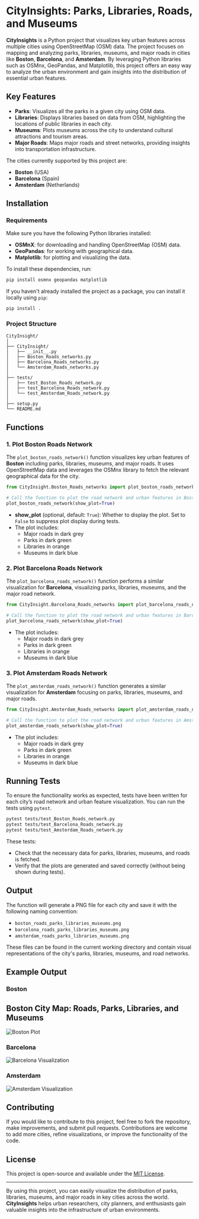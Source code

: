 
# **CityInsights: Parks, Libraries, Roads, and Museums**

**CityInsights** is a Python project that visualizes key urban features across multiple cities using OpenStreetMap (OSM) data. The project focuses on mapping and analyzing parks, libraries, museums, and major roads in cities like **Boston**, **Barcelona**, and **Amsterdam**. By leveraging Python libraries such as OSMnx, GeoPandas, and Matplotlib, this project offers an easy way to analyze the urban environment and gain insights into the distribution of essential urban features.

## Key Features

- **Parks**: Visualizes all the parks in a given city using OSM data.
- **Libraries**: Displays libraries based on data from OSM, highlighting the locations of public libraries in each city.
- **Museums**: Plots museums across the city to understand cultural attractions and tourism areas.
- **Major Roads**: Maps major roads and street networks, providing insights into transportation infrastructure.

The cities currently supported by this project are:

- **Boston** (USA)
- **Barcelona** (Spain)
- **Amsterdam** (Netherlands)

## Installation

### Requirements
Make sure you have the following Python libraries installed:

- **OSMnX**: for downloading and handling OpenStreetMap (OSM) data.
- **GeoPandas**: for working with geographical data.
- **Matplotlib**: for plotting and visualizing the data.

To install these dependencies, run:

```bash
pip install osmnx geopandas matplotlib
```

If you haven't already installed the project as a package, you can install it locally using `pip`:

```bash
pip install .
```

### Project Structure

```
CityInsight/
│
├── CityInsight/
│   ├── __init__.py
│   ├── Boston_Roads_networks.py
│   ├── Barcelona_Roads_networks.py
│   └── Amsterdam_Roads_networks.py
│
├── tests/
│   ├── test_Boston_Roads_network.py
│   ├── test_Barcelona_Roads_network.py
│   └── test_Amsterdam_Roads_network.py
│
├── setup.py
└── README.md
```

## Functions

### 1. **Plot Boston Roads Network**
The `plot_boston_roads_network()` function visualizes key urban features of **Boston** including parks, libraries, museums, and major roads. It uses OpenStreetMap data and leverages the OSMnx library to fetch the relevant geographical data for the city.

```python
from CityInsight.Boston_Roads_networks import plot_boston_roads_network

# Call the function to plot the road network and urban features in Boston
plot_boston_roads_network(show_plot=True)
```

- **show_plot** (optional, default: `True`): Whether to display the plot. Set to `False` to suppress plot display during tests.
- The plot includes:
  - Major roads in dark grey
  - Parks in dark green
  - Libraries in orange
  - Museums in dark blue

### 2. **Plot Barcelona Roads Network**
The `plot_barcelona_roads_network()` function performs a similar visualization for **Barcelona**, visualizing parks, libraries, museums, and the major road network.

```python
from CityInsight.Barcelona_Roads_networks import plot_barcelona_roads_network

# Call the function to plot the road network and urban features in Barcelona
plot_barcelona_roads_network(show_plot=True)
```

- The plot includes:
  - Major roads in dark grey
  - Parks in dark green
  - Libraries in orange
  - Museums in dark blue

### 3. **Plot Amsterdam Roads Network**
The `plot_amsterdam_roads_network()` function generates a similar visualization for **Amsterdam** focusing on parks, libraries, museums, and major roads.

```python
from CityInsight.Amsterdam_Roads_networks import plot_amsterdam_roads_network

# Call the function to plot the road network and urban features in Amsterdam
plot_amsterdam_roads_network(show_plot=True)
```

- The plot includes:
  - Major roads in dark grey
  - Parks in dark green
  - Libraries in orange
  - Museums in dark blue

## Running Tests

To ensure the functionality works as expected, tests have been written for each city’s road network and urban feature visualization. You can run the tests using `pytest`.

```bash
pytest tests/test_Boston_Roads_network.py
pytest tests/test_Barcelona_Roads_network.py
pytest tests/test_Amsterdam_Roads_network.py
```

These tests:
- Check that the necessary data for parks, libraries, museums, and roads is fetched.
- Verify that the plots are generated and saved correctly (without being shown during tests).

## Output
The function will generate a PNG file for each city and save it with the following naming convention:
- `boston_roads_parks_libraries_museums.png`
- `barcelona_roads_parks_libraries_museums.png`
- `amsterdam_roads_parks_libraries_museums.png`

These files can be found in the current working directory and contain visual representations of the city's parks, libraries, museums, and road networks.

## Example Output

### **Boston**
## Boston City Map: Roads, Parks, Libraries, and Museums

![Boston Plot](boston_roads_parks_libraries.png)


### **Barcelona**
![Barcelona Visualization](barcelona_roads_parks_libraries_museums.png)

### **Amsterdam**
![Amsterdam Visualization](amsterdam_roads_parks_libraries_museums.png)

## Contributing

If you would like to contribute to this project, feel free to fork the repository, make improvements, and submit pull requests. Contributions are welcome to add more cities, refine visualizations, or improve the functionality of the code.

## License

This project is open-source and available under the [MIT License](LICENSE).

---

By using this project, you can easily visualize the distribution of parks, libraries, museums, and major roads in key cities across the world. **CityInsights** helps urban researchers, city planners, and enthusiasts gain valuable insights into the infrastructure of urban environments.
```



